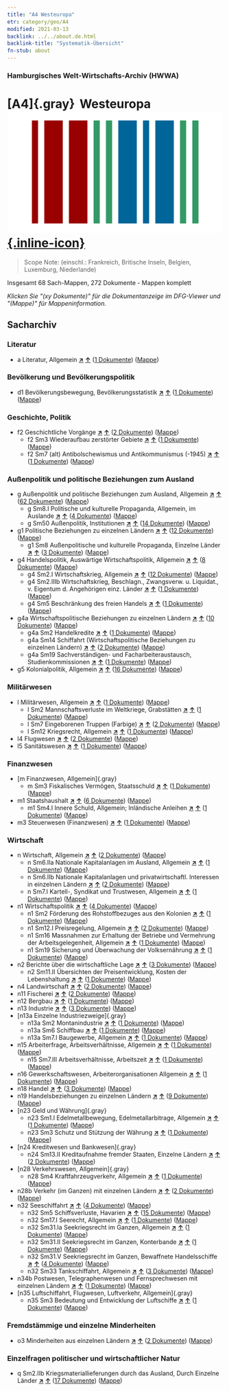 ```yaml
---
title: "A4 Westeuropa"
etr: category/geo/A4
modified: 2021-03-13
backlink: ../../about.de.html
backlink-title: "Systematik-Übersicht"
fn-stub: about
---
```


### Hamburgisches Welt-Wirtschafts-Archiv (HWWA)
# [A4]{.gray}&#8201; Westeuropa&#160; [![Wikidata item](/images/Wikidata-logo.svg){.inline-icon}](http://www.wikidata.org/entity/Q27496)


> Scope Note: (einschl.: Frankreich, Britische Inseln, Belgien, Luxemburg, Niederlande)



Insgesamt 68 Sach-Mappen, 272 Dokumente - Mappen komplett

_Klicken Sie "(xy Dokumente)" für die Dokumentanzeige im DFG-Viewer und "(Mappe)" für Mappeninformation._

## Sacharchiv




### Literatur

- a Literatur, Allgemein [**&nearr;**](../../../subject/i/142393/about.de.html "Literatur, Allgemein (in der ganzen Welt)") [**&uarr;**](../../../subject/about.de.html#a "Sachsystematik") (<a href="https://pm20.zbw.eu/dfgview/sh/140897,142393" title="über: Westeuropa : Literatur, Allgemein" target="_blank">1 Dokumente</a>) ([Mappe](http://purl.org/pressemappe20/folder/sh/140897,142393))

### Bevölkerung und Bevölkerungspolitik

- d1 Bevölkerungsbewegung, Bevölkerungsstatistik [**&nearr;**](../../../subject/i/144222/about.de.html "Bevölkerungsbewegung, Bevölkerungsstatistik (in der ganzen Welt)") [**&uarr;**](../../../subject/about.de.html#d1 "Sachsystematik") (<a href="https://pm20.zbw.eu/dfgview/sh/140897,144222" title="über: Westeuropa : Bevölkerungsbewegung, Bevölkerungsstatistik" target="_blank">1 Dokumente</a>) ([Mappe](http://purl.org/pressemappe20/folder/sh/140897,144222))

### Geschichte, Politik

- f2 Geschichtliche Vorgänge [**&nearr;**](../../../subject/i/144286/about.de.html "Geschichtliche Vorgänge (in der ganzen Welt)") [**&uarr;**](../../../subject/about.de.html#f2 "Sachsystematik") (<a href="https://pm20.zbw.eu/dfgview/sh/140897,144286" title="über: Westeuropa : Geschichtliche Vorgänge" target="_blank">2 Dokumente</a>) ([Mappe](http://purl.org/pressemappe20/folder/sh/140897,144286))
  - f2 Sm3 Wiederaufbau zerstörter Gebiete [**&nearr;**](../../../subject/i/144289/about.de.html "Wiederaufbau zerstörter Gebiete (in der ganzen Welt)") [**&uarr;**](../../../subject/about.de.html#f2_Sm3 "Sachsystematik") (<a href="https://pm20.zbw.eu/dfgview/sh/140897,144289" title="über: Westeuropa : Wiederaufbau zerstörter Gebiete" target="_blank">1 Dokumente</a>) ([Mappe](http://purl.org/pressemappe20/folder/sh/140897,144289))
  - f2 Sm7 (alt) Antibolschewismus und Antikommunismus (-1945) [**&nearr;**](../../../subject/i/144293/about.de.html "Antibolschewismus und Antikommunismus (-1945) (in der ganzen Welt)") [**&uarr;**](../../../subject/about.de.html#f2_Sm7_(alt) "Sachsystematik") (<a href="https://pm20.zbw.eu/dfgview/sh/140897,144293" title="über: Westeuropa : Antibolschewismus und Antikommunismus (-1945)" target="_blank">1 Dokumente</a>) ([Mappe](http://purl.org/pressemappe20/folder/sh/140897,144293))

### Außenpolitik und politische Beziehungen zum Ausland

- g Außenpolitik und politische Beziehungen zum Ausland, Allgemein [**&nearr;**](../../../subject/i/144451/about.de.html "Außenpolitik und politische Beziehungen zum Ausland, Allgemein (in der ganzen Welt)") [**&uarr;**](../../../subject/about.de.html#g "Sachsystematik") (<a href="https://pm20.zbw.eu/dfgview/sh/140897,144451" title="über: Westeuropa : Außenpolitik und politische Beziehungen zum Ausland, Allgemein" target="_blank">62 Dokumente</a>) ([Mappe](http://purl.org/pressemappe20/folder/sh/140897,144451))
  - g Sm8.I Politische und kulturelle Propaganda, Allgemein, im Auslande [**&nearr;**](../../../subject/i/144579/about.de.html "Politische und kulturelle Propaganda, Allgemein, im Auslande (in der ganzen Welt)") [**&uarr;**](../../../subject/about.de.html#g_Sm8.I "Sachsystematik") (<a href="https://pm20.zbw.eu/dfgview/sh/140897,144579" title="über: Westeuropa : Politische und kulturelle Propaganda, Allgemein, im Auslande" target="_blank">4 Dokumente</a>) ([Mappe](http://purl.org/pressemappe20/folder/sh/140897,144579))
  - g Sm50 Außenpolitik, Institutionen [**&nearr;**](../../../subject/i/150784/about.de.html "Außenpolitik, Institutionen (in der ganzen Welt)") [**&uarr;**](../../../subject/about.de.html#g_Sm50 "Sachsystematik") (<a href="https://pm20.zbw.eu/dfgview/sh/140897,150784" title="über: Westeuropa : Außenpolitik, Institutionen" target="_blank">14 Dokumente</a>) ([Mappe](http://purl.org/pressemappe20/folder/sh/140897,150784))
- g1 Politische Beziehungen zu einzelnen Ländern [**&nearr;**](../../../subject/i/144452/about.de.html "Politische Beziehungen zu einzelnen Ländern (in der ganzen Welt)") [**&uarr;**](../../../subject/about.de.html#g1 "Sachsystematik") (<a href="https://pm20.zbw.eu/dfgview/sh/140897,144452" title="über: Westeuropa : Politische Beziehungen zu einzelnen Ländern" target="_blank">12 Dokumente</a>) ([Mappe](http://purl.org/pressemappe20/folder/sh/140897,144452))
  - g1 Sm8 Außenpolitische und kulturelle Propaganda, Einzelne Länder [**&nearr;**](../../../subject/i/144459/about.de.html "Außenpolitische und kulturelle Propaganda, Einzelne Länder (in der ganzen Welt)") [**&uarr;**](../../../subject/about.de.html#g1_Sm8 "Sachsystematik") (<a href="https://pm20.zbw.eu/dfgview/sh/140897,144459" title="über: Westeuropa : Außenpolitische und kulturelle Propaganda, Einzelne Länder" target="_blank">3 Dokumente</a>) ([Mappe](http://purl.org/pressemappe20/folder/sh/140897,144459))
- g4 Handelspolitik, Auswärtige Wirtschaftspolitik, Allgemein [**&nearr;**](../../../subject/i/144470/about.de.html "Handelspolitik, Auswärtige Wirtschaftspolitik, Allgemein (in der ganzen Welt)") [**&uarr;**](../../../subject/about.de.html#g4 "Sachsystematik") (<a href="https://pm20.zbw.eu/dfgview/sh/140897,144470" title="über: Westeuropa : Handelspolitik, Auswärtige Wirtschaftspolitik, Allgemein" target="_blank">8 Dokumente</a>) ([Mappe](http://purl.org/pressemappe20/folder/sh/140897,144470))
  - g4 Sm2.I Wirtschaftskrieg, Allgemein [**&nearr;**](../../../subject/i/144474/about.de.html "Wirtschaftskrieg, Allgemein (in der ganzen Welt)") [**&uarr;**](../../../subject/about.de.html#g4_Sm2.I "Sachsystematik") (<a href="https://pm20.zbw.eu/dfgview/sh/140897,144474" title="über: Westeuropa : Wirtschaftskrieg, Allgemein" target="_blank">12 Dokumente</a>) ([Mappe](http://purl.org/pressemappe20/folder/sh/140897,144474))
  - g4 Sm2.IIIb Wirtschaftskrieg, Beschlagn., Zwangsverw. u. Liquidat., v. Eigentum d. Angehörigen einz. Länder [**&nearr;**](../../../subject/i/144477/about.de.html "Wirtschaftskrieg, Beschlagn., Zwangsverw. u. Liquidat., v. Eigentum d. Angehörigen einz. Länder (in der ganzen Welt)") [**&uarr;**](../../../subject/about.de.html#g4_Sm2.IIIb "Sachsystematik") (<a href="https://pm20.zbw.eu/dfgview/sh/140897,144477" title="über: Westeuropa : Wirtschaftskrieg, Beschlagn., Zwangsverw. u. Liquidat., v. Eigentum d. Angehörigen einz. Länder" target="_blank">1 Dokumente</a>) ([Mappe](http://purl.org/pressemappe20/folder/sh/140897,144477))
  - g4 Sm5 Beschränkung des freien Handels [**&nearr;**](../../../subject/i/144486/about.de.html "Beschränkung des freien Handels (in der ganzen Welt)") [**&uarr;**](../../../subject/about.de.html#g4_Sm5 "Sachsystematik") (<a href="https://pm20.zbw.eu/dfgview/sh/140897,144486" title="über: Westeuropa : Beschränkung des freien Handels" target="_blank">1 Dokumente</a>) ([Mappe](http://purl.org/pressemappe20/folder/sh/140897,144486))
- g4a Wirtschaftspolitische Beziehungen zu einzelnen Ländern [**&nearr;**](../../../subject/i/144531/about.de.html "Wirtschaftspolitische Beziehungen zu einzelnen Ländern (in der ganzen Welt)") [**&uarr;**](../../../subject/about.de.html#g4a "Sachsystematik") (<a href="https://pm20.zbw.eu/dfgview/sh/140897,144531" title="über: Westeuropa : Wirtschaftspolitische Beziehungen zu einzelnen Ländern" target="_blank">10 Dokumente</a>) ([Mappe](http://purl.org/pressemappe20/folder/sh/140897,144531))
  - g4a Sm2 Handelkredite [**&nearr;**](../../../subject/i/144533/about.de.html "Handelkredite (in der ganzen Welt)") [**&uarr;**](../../../subject/about.de.html#g4a_Sm2 "Sachsystematik") (<a href="https://pm20.zbw.eu/dfgview/sh/140897,144533" title="über: Westeuropa : Handelkredite" target="_blank">1 Dokumente</a>) ([Mappe](http://purl.org/pressemappe20/folder/sh/140897,144533))
  - g4a Sm14 Schiffahrt (Wirtschaftspolitische Beziehungen zu einzelnen Ländern) [**&nearr;**](../../../subject/i/144544/about.de.html "Schiffahrt (Wirtschaftspolitische Beziehungen zu einzelnen Ländern) (in der ganzen Welt)") [**&uarr;**](../../../subject/about.de.html#g4a_Sm14 "Sachsystematik") (<a href="https://pm20.zbw.eu/dfgview/sh/140897,144544" title="über: Westeuropa : Schiffahrt (Wirtschaftspolitische Beziehungen zu einzelnen Ländern)" target="_blank">2 Dokumente</a>) ([Mappe](http://purl.org/pressemappe20/folder/sh/140897,144544))
  - g4a Sm19 Sachverständigen- und Facharbeiteraustausch, Studienkommissionen [**&nearr;**](../../../subject/i/144549/about.de.html "Sachverständigen- und Facharbeiteraustausch, Studienkommissionen (in der ganzen Welt)") [**&uarr;**](../../../subject/about.de.html#g4a_Sm19 "Sachsystematik") (<a href="https://pm20.zbw.eu/dfgview/sh/140897,144549" title="über: Westeuropa : Sachverständigen- und Facharbeiteraustausch, Studienkommissionen" target="_blank">1 Dokumente</a>) ([Mappe](http://purl.org/pressemappe20/folder/sh/140897,144549))
- g5 Kolonialpolitik, Allgemein [**&nearr;**](../../../subject/i/144558/about.de.html "Kolonialpolitik, Allgemein (in der ganzen Welt)") [**&uarr;**](../../../subject/about.de.html#g5 "Sachsystematik") (<a href="https://pm20.zbw.eu/dfgview/sh/140897,144558" title="über: Westeuropa : Kolonialpolitik, Allgemein" target="_blank">16 Dokumente</a>) ([Mappe](http://purl.org/pressemappe20/folder/sh/140897,144558))

### Militärwesen

- l Militärwesen, Allgemein [**&nearr;**](../../../subject/i/144762/about.de.html "Militärwesen, Allgemein (in der ganzen Welt)") [**&uarr;**](../../../subject/about.de.html#l "Sachsystematik") (<a href="https://pm20.zbw.eu/dfgview/sh/140897,144762" title="über: Westeuropa : Militärwesen, Allgemein" target="_blank">1 Dokumente</a>) ([Mappe](http://purl.org/pressemappe20/folder/sh/140897,144762))
  - l Sm2 Mannschaftsverluste im Weltkriege, Grabstätten [**&nearr;**](../../../subject/i/144786/about.de.html "Mannschaftsverluste im Weltkriege, Grabstätten (in der ganzen Welt)") [**&uarr;**](../../../subject/about.de.html#l_Sm2 "Sachsystematik") (<a href="https://pm20.zbw.eu/dfgview/sh/140897,144786" title="über: Westeuropa : Mannschaftsverluste im Weltkriege, Grabstätten" target="_blank">1 Dokumente</a>) ([Mappe](http://purl.org/pressemappe20/folder/sh/140897,144786))
  - l Sm7 Eingeborenen Truppen (Farbige) [**&nearr;**](../../../subject/i/144795/about.de.html "Eingeborenen Truppen (Farbige) (in der ganzen Welt)") [**&uarr;**](../../../subject/about.de.html#l_Sm7 "Sachsystematik") (<a href="https://pm20.zbw.eu/dfgview/sh/140897,144795" title="über: Westeuropa : Eingeborenen Truppen (Farbige)" target="_blank">2 Dokumente</a>) ([Mappe](http://purl.org/pressemappe20/folder/sh/140897,144795))
  - l Sm12 Kriegsrecht, Allgemein [**&nearr;**](../../../subject/i/144799/about.de.html "Kriegsrecht, Allgemein (in der ganzen Welt)") [**&uarr;**](../../../subject/about.de.html#l_Sm12 "Sachsystematik") (<a href="https://pm20.zbw.eu/dfgview/sh/140897,144799" title="über: Westeuropa : Kriegsrecht, Allgemein" target="_blank">1 Dokumente</a>) ([Mappe](http://purl.org/pressemappe20/folder/sh/140897,144799))
- l4 Flugwesen [**&nearr;**](../../../subject/i/144775/about.de.html "Flugwesen (in der ganzen Welt)") [**&uarr;**](../../../subject/about.de.html#l4 "Sachsystematik") (<a href="https://pm20.zbw.eu/dfgview/sh/140897,144775" title="über: Westeuropa : Flugwesen" target="_blank">2 Dokumente</a>) ([Mappe](http://purl.org/pressemappe20/folder/sh/140897,144775))
- l5 Sanitätswesen [**&nearr;**](../../../subject/i/144778/about.de.html "Sanitätswesen (in der ganzen Welt)") [**&uarr;**](../../../subject/about.de.html#l5 "Sachsystematik") (<a href="https://pm20.zbw.eu/dfgview/sh/140897,144778" title="über: Westeuropa : Sanitätswesen" target="_blank">1 Dokumente</a>) ([Mappe](http://purl.org/pressemappe20/folder/sh/140897,144778))

### Finanzwesen

- [m Finanzwesen, Allgemein]{.gray}
  - m Sm3 Fiskalisches Vermögen, Staatsschuld [**&nearr;**](../../../subject/i/144912/about.de.html "Fiskalisches Vermögen, Staatsschuld (in der ganzen Welt)") [**&uarr;**](../../../subject/about.de.html#m_Sm3 "Sachsystematik") (<a href="https://pm20.zbw.eu/dfgview/sh/140897,144912" title="über: Westeuropa : Fiskalisches Vermögen, Staatsschuld" target="_blank">1 Dokumente</a>) ([Mappe](http://purl.org/pressemappe20/folder/sh/140897,144912))
- m1 Staatshaushalt [**&nearr;**](../../../subject/i/144810/about.de.html "Staatshaushalt (in der ganzen Welt)") [**&uarr;**](../../../subject/about.de.html#m1 "Sachsystematik") (<a href="https://pm20.zbw.eu/dfgview/sh/140897,144810" title="über: Westeuropa : Staatshaushalt" target="_blank">6 Dokumente</a>) ([Mappe](http://purl.org/pressemappe20/folder/sh/140897,144810))
  - m1 Sm4.I Innere Schuld, Allgemein; Inländische Anleihen [**&nearr;**](../../../subject/i/144816/about.de.html "Innere Schuld, Allgemein; Inländische Anleihen (in der ganzen Welt)") [**&uarr;**](../../../subject/about.de.html#m1_Sm4.I "Sachsystematik") (<a href="https://pm20.zbw.eu/dfgview/sh/140897,144816" title="über: Westeuropa : Innere Schuld, Allgemein; Inländische Anleihen" target="_blank">1 Dokumente</a>) ([Mappe](http://purl.org/pressemappe20/folder/sh/140897,144816))
- m3 Steuerwesen (Finanzwesen) [**&nearr;**](../../../subject/i/144868/about.de.html "Steuerwesen (Finanzwesen) (in der ganzen Welt)") [**&uarr;**](../../../subject/about.de.html#m3 "Sachsystematik") (<a href="https://pm20.zbw.eu/dfgview/sh/140897,144868" title="über: Westeuropa : Steuerwesen (Finanzwesen)" target="_blank">1 Dokumente</a>) ([Mappe](http://purl.org/pressemappe20/folder/sh/140897,144868))

### Wirtschaft

- n Wirtschaft, Allgemein [**&nearr;**](../../../subject/i/144930/about.de.html "Wirtschaft, Allgemein (in der ganzen Welt)") [**&uarr;**](../../../subject/about.de.html#n "Sachsystematik") (<a href="https://pm20.zbw.eu/dfgview/sh/140897,144930" title="über: Westeuropa : Wirtschaft, Allgemein" target="_blank">2 Dokumente</a>) ([Mappe](http://purl.org/pressemappe20/folder/sh/140897,144930))
  - n Sm6.IIa Nationale Kapitalanlagen im Ausland, Allgemein [**&nearr;**](../../../subject/i/145785/about.de.html "Nationale Kapitalanlagen im Ausland, Allgemein (in der ganzen Welt)") [**&uarr;**](../../../subject/about.de.html#n_Sm6.IIa "Sachsystematik") (<a href="https://pm20.zbw.eu/dfgview/sh/140897,145785" title="über: Westeuropa : Nationale Kapitalanlagen im Ausland, Allgemein" target="_blank">1 Dokumente</a>) ([Mappe](http://purl.org/pressemappe20/folder/sh/140897,145785))
  - n Sm6.IIb Nationale Kapitalanlagen und privatwirtschaftl. Interessen in einzelnen Ländern [**&nearr;**](../../../subject/i/145786/about.de.html "Nationale Kapitalanlagen und privatwirtschaftl. Interessen in einzelnen Ländern (in der ganzen Welt)") [**&uarr;**](../../../subject/about.de.html#n_Sm6.IIb "Sachsystematik") (<a href="https://pm20.zbw.eu/dfgview/sh/140897,145786" title="über: Westeuropa : Nationale Kapitalanlagen und privatwirtschaftl. Interessen in einzelnen Ländern" target="_blank">2 Dokumente</a>) ([Mappe](http://purl.org/pressemappe20/folder/sh/140897,145786))
  - n Sm7.I Kartell-, Syndikat und Trustwesen, Allgemein [**&nearr;**](../../../subject/i/145787/about.de.html "Kartell-, Syndikat und Trustwesen, Allgemein (in der ganzen Welt)") [**&uarr;**](../../../subject/about.de.html#n_Sm7.I "Sachsystematik") (<a href="https://pm20.zbw.eu/dfgview/sh/140897,145787" title="über: Westeuropa : Kartell-, Syndikat und Trustwesen, Allgemein" target="_blank">1 Dokumente</a>) ([Mappe](http://purl.org/pressemappe20/folder/sh/140897,145787))
- n1 Wirtschaftspolitik [**&nearr;**](../../../subject/i/144931/about.de.html "Wirtschaftspolitik (in der ganzen Welt)") [**&uarr;**](../../../subject/about.de.html#n1 "Sachsystematik") (<a href="https://pm20.zbw.eu/dfgview/sh/140897,144931" title="über: Westeuropa : Wirtschaftspolitik" target="_blank">4 Dokumente</a>) ([Mappe](http://purl.org/pressemappe20/folder/sh/140897,144931))
  - n1 Sm2 Förderung des Rohstoffbezuges aus den Kolonien [**&nearr;**](../../../subject/i/144933/about.de.html "Förderung des Rohstoffbezuges aus den Kolonien (in der ganzen Welt)") [**&uarr;**](../../../subject/about.de.html#n1_Sm2 "Sachsystematik") (<a href="https://pm20.zbw.eu/dfgview/sh/140897,144933" title="über: Westeuropa : Förderung des Rohstoffbezuges aus den Kolonien" target="_blank">1 Dokumente</a>) ([Mappe](http://purl.org/pressemappe20/folder/sh/140897,144933))
  - n1 Sm12.I Preisregelung, Allgemein [**&nearr;**](../../../subject/i/144942/about.de.html "Preisregelung, Allgemein (in der ganzen Welt)") [**&uarr;**](../../../subject/about.de.html#n1_Sm12.I "Sachsystematik") (<a href="https://pm20.zbw.eu/dfgview/sh/140897,144942" title="über: Westeuropa : Preisregelung, Allgemein" target="_blank">2 Dokumente</a>) ([Mappe](http://purl.org/pressemappe20/folder/sh/140897,144942))
  - n1 Sm16 Massnahmen zur Erhaltung der Betriebe und Vermehrung der Arbeitsgelegenheit, Allgemein [**&nearr;**](../../../subject/i/144949/about.de.html "Massnahmen zur Erhaltung der Betriebe und Vermehrung der Arbeitsgelegenheit, Allgemein (in der ganzen Welt)") [**&uarr;**](../../../subject/about.de.html#n1_Sm16 "Sachsystematik") (<a href="https://pm20.zbw.eu/dfgview/sh/140897,144949" title="über: Westeuropa : Massnahmen zur Erhaltung der Betriebe und Vermehrung der Arbeitsgelegenheit, Allgemein" target="_blank">1 Dokumente</a>) ([Mappe](http://purl.org/pressemappe20/folder/sh/140897,144949))
  - n1 Sm19 Sicherung und Überwachung der Volksernährung [**&nearr;**](../../../subject/i/144952/about.de.html "Sicherung und Überwachung der Volksernährung (in der ganzen Welt)") [**&uarr;**](../../../subject/about.de.html#n1_Sm19 "Sachsystematik") (<a href="https://pm20.zbw.eu/dfgview/sh/140897,144952" title="über: Westeuropa : Sicherung und Überwachung der Volksernährung" target="_blank">1 Dokumente</a>) ([Mappe](http://purl.org/pressemappe20/folder/sh/140897,144952))
- n2 Berichte über die wirtschaftliche Lage [**&nearr;**](../../../subject/i/144972/about.de.html "Berichte über die wirtschaftliche Lage (in der ganzen Welt)") [**&uarr;**](../../../subject/about.de.html#n2 "Sachsystematik") (<a href="https://pm20.zbw.eu/dfgview/sh/140897,144972" title="über: Westeuropa : Berichte über die wirtschaftliche Lage" target="_blank">3 Dokumente</a>) ([Mappe](http://purl.org/pressemappe20/folder/sh/140897,144972))
  - n2 Sm11.II Übersichten der Preisentwicklung, Kosten der Lebenshaltung [**&nearr;**](../../../subject/i/145003/about.de.html "Übersichten der Preisentwicklung, Kosten der Lebenshaltung (in der ganzen Welt)") [**&uarr;**](../../../subject/about.de.html#n2_Sm11.II "Sachsystematik") (<a href="https://pm20.zbw.eu/dfgview/sh/140897,145003" title="über: Westeuropa : Übersichten der Preisentwicklung, Kosten der Lebenshaltung" target="_blank">1 Dokumente</a>) ([Mappe](http://purl.org/pressemappe20/folder/sh/140897,145003))
- n4 Landwirtschaft [**&nearr;**](../../../subject/i/145048/about.de.html "Landwirtschaft (in der ganzen Welt)") [**&uarr;**](../../../subject/about.de.html#n4 "Sachsystematik") (<a href="https://pm20.zbw.eu/dfgview/sh/140897,145048" title="über: Westeuropa : Landwirtschaft" target="_blank">2 Dokumente</a>) ([Mappe](http://purl.org/pressemappe20/folder/sh/140897,145048))
- n11 Fischerei [**&nearr;**](../../../subject/i/145076/about.de.html "Fischerei (in der ganzen Welt)") [**&uarr;**](../../../subject/about.de.html#n11 "Sachsystematik") (<a href="https://pm20.zbw.eu/dfgview/sh/140897,145076" title="über: Westeuropa : Fischerei" target="_blank">2 Dokumente</a>) ([Mappe](http://purl.org/pressemappe20/folder/sh/140897,145076))
- n12 Bergbau [**&nearr;**](../../../subject/i/145083/about.de.html "Bergbau (in der ganzen Welt)") [**&uarr;**](../../../subject/about.de.html#n12 "Sachsystematik") (<a href="https://pm20.zbw.eu/dfgview/sh/140897,145083" title="über: Westeuropa : Bergbau" target="_blank">1 Dokumente</a>) ([Mappe](http://purl.org/pressemappe20/folder/sh/140897,145083))
- n13 Industrie [**&nearr;**](../../../subject/i/145098/about.de.html "Industrie (in der ganzen Welt)") [**&uarr;**](../../../subject/about.de.html#n13 "Sachsystematik") (<a href="https://pm20.zbw.eu/dfgview/sh/140897,145098" title="über: Westeuropa : Industrie" target="_blank">3 Dokumente</a>) ([Mappe](http://purl.org/pressemappe20/folder/sh/140897,145098))
- [n13a Einzelne Industriezweige]{.gray}
  - n13a Sm2 Montanindustrie [**&nearr;**](../../../subject/i/145118/about.de.html "Montanindustrie (in der ganzen Welt)") [**&uarr;**](../../../subject/about.de.html#n13a_Sm2 "Sachsystematik") (<a href="https://pm20.zbw.eu/dfgview/sh/140897,145118" title="über: Westeuropa : Montanindustrie" target="_blank">1 Dokumente</a>) ([Mappe](http://purl.org/pressemappe20/folder/sh/140897,145118))
  - n13a Sm6 Schiffbau [**&nearr;**](../../../subject/i/161867/about.de.html "Schiffbau (in der ganzen Welt)") [**&uarr;**](../../../subject/about.de.html#n13a_Sm6 "Sachsystematik") (<a href="https://pm20.zbw.eu/dfgview/sh/140897,161867" title="über: Westeuropa : Schiffbau" target="_blank">1 Dokumente</a>) ([Mappe](http://purl.org/pressemappe20/folder/sh/140897,161867))
  - n13a Sm7.I Baugewerbe, Allgemein [**&nearr;**](../../../subject/i/145128/about.de.html "Baugewerbe, Allgemein (in der ganzen Welt)") [**&uarr;**](../../../subject/about.de.html#n13a_Sm7.I "Sachsystematik") (<a href="https://pm20.zbw.eu/dfgview/sh/140897,145128" title="über: Westeuropa : Baugewerbe, Allgemein" target="_blank">1 Dokumente</a>) ([Mappe](http://purl.org/pressemappe20/folder/sh/140897,145128))
- n15 Arbeiterfrage, Arbeitsverhältnisse, Allgemein [**&nearr;**](../../../subject/i/145155/about.de.html "Arbeiterfrage, Arbeitsverhältnisse, Allgemein (in der ganzen Welt)") [**&uarr;**](../../../subject/about.de.html#n15 "Sachsystematik") (<a href="https://pm20.zbw.eu/dfgview/sh/140897,145155" title="über: Westeuropa : Arbeiterfrage, Arbeitsverhältnisse, Allgemein" target="_blank">1 Dokumente</a>) ([Mappe](http://purl.org/pressemappe20/folder/sh/140897,145155))
  - n15 Sm7.III Arbeitsverhältnisse, Arbeitszeit [**&nearr;**](../../../subject/i/145170/about.de.html "Arbeitsverhältnisse, Arbeitszeit (in der ganzen Welt)") [**&uarr;**](../../../subject/about.de.html#n15_Sm7.III "Sachsystematik") (<a href="https://pm20.zbw.eu/dfgview/sh/140897,145170" title="über: Westeuropa : Arbeitsverhältnisse, Arbeitszeit" target="_blank">1 Dokumente</a>) ([Mappe](http://purl.org/pressemappe20/folder/sh/140897,145170))
- n16 Gewerkschaftswesen, Arbeiterorganisationen Allgemein [**&nearr;**](../../../subject/i/145239/about.de.html "Gewerkschaftswesen, Arbeiterorganisationen Allgemein (in der ganzen Welt)") [**&uarr;**](../../../subject/about.de.html#n16 "Sachsystematik") (<a href="https://pm20.zbw.eu/dfgview/sh/140897,145239" title="über: Westeuropa : Gewerkschaftswesen, Arbeiterorganisationen Allgemein" target="_blank">1 Dokumente</a>) ([Mappe](http://purl.org/pressemappe20/folder/sh/140897,145239))
- n18 Handel [**&nearr;**](../../../subject/i/145262/about.de.html "Handel (in der ganzen Welt)") [**&uarr;**](../../../subject/about.de.html#n18 "Sachsystematik") (<a href="https://pm20.zbw.eu/dfgview/sh/140897,145262" title="über: Westeuropa : Handel" target="_blank">3 Dokumente</a>) ([Mappe](http://purl.org/pressemappe20/folder/sh/140897,145262))
- n19 Handelsbeziehungen zu einzelnen Ländern [**&nearr;**](../../../subject/i/145289/about.de.html "Handelsbeziehungen zu einzelnen Ländern (in der ganzen Welt)") [**&uarr;**](../../../subject/about.de.html#n19 "Sachsystematik") (<a href="https://pm20.zbw.eu/dfgview/sh/140897,145289" title="über: Westeuropa : Handelsbeziehungen zu einzelnen Ländern" target="_blank">9 Dokumente</a>) ([Mappe](http://purl.org/pressemappe20/folder/sh/140897,145289))
- [n23 Geld und Währung]{.gray}
  - n23 Sm1.I Edelmetallbewegung, Edelmetallarbitrage, Allgemein [**&nearr;**](../../../subject/i/145306/about.de.html "Edelmetallbewegung, Edelmetallarbitrage, Allgemein (in der ganzen Welt)") [**&uarr;**](../../../subject/about.de.html#n23_Sm1.I "Sachsystematik") (<a href="https://pm20.zbw.eu/dfgview/sh/140897,145306" title="über: Westeuropa : Edelmetallbewegung, Edelmetallarbitrage, Allgemein" target="_blank">1 Dokumente</a>) ([Mappe](http://purl.org/pressemappe20/folder/sh/140897,145306))
  - n23 Sm3 Schutz und Stützung der Währung [**&nearr;**](../../../subject/i/161805/about.de.html "Schutz und Stützung der Währung (in der ganzen Welt)") [**&uarr;**](../../../subject/about.de.html#n23_Sm3 "Sachsystematik") (<a href="https://pm20.zbw.eu/dfgview/sh/140897,161805" title="über: Westeuropa : Schutz und Stützung der Währung" target="_blank">1 Dokumente</a>) ([Mappe](http://purl.org/pressemappe20/folder/sh/140897,161805))
- [n24 Kreditwesen und Bankwesen]{.gray}
  - n24 Sm13.II Kreditaufnahme fremder Staaten, Einzelne Ländern [**&nearr;**](../../../subject/i/145375/about.de.html "Kreditaufnahme fremder Staaten, Einzelne Ländern (in der ganzen Welt)") [**&uarr;**](../../../subject/about.de.html#n24_Sm13.II "Sachsystematik") (<a href="https://pm20.zbw.eu/dfgview/sh/140897,145375" title="über: Westeuropa : Kreditaufnahme fremder Staaten, Einzelne Ländern" target="_blank">2 Dokumente</a>) ([Mappe](http://purl.org/pressemappe20/folder/sh/140897,145375))
- [n28 Verkehrswesen, Allgemein]{.gray}
  - n28 Sm4 Kraftfahrzeugverkehr, Allgemein [**&nearr;**](../../../subject/i/145515/about.de.html "Kraftfahrzeugverkehr, Allgemein (in der ganzen Welt)") [**&uarr;**](../../../subject/about.de.html#n28_Sm4 "Sachsystematik") (<a href="https://pm20.zbw.eu/dfgview/sh/140897,145515" title="über: Westeuropa : Kraftfahrzeugverkehr, Allgemein" target="_blank">1 Dokumente</a>) ([Mappe](http://purl.org/pressemappe20/folder/sh/140897,145515))
- n28b Verkehr (im Ganzen) mit einzelnen Ländern [**&nearr;**](../../../subject/i/145523/about.de.html "Verkehr (im Ganzen) mit einzelnen Ländern (in der ganzen Welt)") [**&uarr;**](../../../subject/about.de.html#n28b "Sachsystematik") (<a href="https://pm20.zbw.eu/dfgview/sh/140897,145523" title="über: Westeuropa : Verkehr (im Ganzen) mit einzelnen Ländern" target="_blank">2 Dokumente</a>) ([Mappe](http://purl.org/pressemappe20/folder/sh/140897,145523))
- n32 Seeschiffahrt [**&nearr;**](../../../subject/i/145567/about.de.html "Seeschiffahrt (in der ganzen Welt)") [**&uarr;**](../../../subject/about.de.html#n32 "Sachsystematik") (<a href="https://pm20.zbw.eu/dfgview/sh/140897,145567" title="über: Westeuropa : Seeschiffahrt" target="_blank">4 Dokumente</a>) ([Mappe](http://purl.org/pressemappe20/folder/sh/140897,145567))
  - n32 Sm5 Schiffsverluste, Havarien [**&nearr;**](../../../subject/i/145574/about.de.html "Schiffsverluste, Havarien (in der ganzen Welt)") [**&uarr;**](../../../subject/about.de.html#n32_Sm5 "Sachsystematik") (<a href="https://pm20.zbw.eu/dfgview/sh/140897,145574" title="über: Westeuropa : Schiffsverluste, Havarien" target="_blank">15 Dokumente</a>) ([Mappe](http://purl.org/pressemappe20/folder/sh/140897,145574))
  - n32 Sm17.I Seerecht, Allgemein [**&nearr;**](../../../subject/i/145588/about.de.html "Seerecht, Allgemein (in der ganzen Welt)") [**&uarr;**](../../../subject/about.de.html#n32_Sm17.I "Sachsystematik") (<a href="https://pm20.zbw.eu/dfgview/sh/140897,145588" title="über: Westeuropa : Seerecht, Allgemein" target="_blank">1 Dokumente</a>) ([Mappe](http://purl.org/pressemappe20/folder/sh/140897,145588))
  - n32 Sm31.Ia Seekriegsrecht im Ganzen, Allgemein [**&nearr;**](../../../subject/i/145604/about.de.html "Seekriegsrecht im Ganzen, Allgemein (in der ganzen Welt)") [**&uarr;**](../../../subject/about.de.html#n32_Sm31.Ia "Sachsystematik") (<a href="https://pm20.zbw.eu/dfgview/sh/140897,145604" title="über: Westeuropa : Seekriegsrecht im Ganzen, Allgemein" target="_blank">1 Dokumente</a>) ([Mappe](http://purl.org/pressemappe20/folder/sh/140897,145604))
  - n32 Sm31.II Seekriegsrecht im Ganzen, Konterbande [**&nearr;**](../../../subject/i/145607/about.de.html "Seekriegsrecht im Ganzen, Konterbande (in der ganzen Welt)") [**&uarr;**](../../../subject/about.de.html#n32_Sm31.II "Sachsystematik") (<a href="https://pm20.zbw.eu/dfgview/sh/140897,145607" title="über: Westeuropa : Seekriegsrecht im Ganzen, Konterbande" target="_blank">1 Dokumente</a>) ([Mappe](http://purl.org/pressemappe20/folder/sh/140897,145607))
  - n32 Sm31.V Seekriegsrecht im Ganzen, Bewaffnete Handelsschiffe [**&nearr;**](../../../subject/i/145610/about.de.html "Seekriegsrecht im Ganzen, Bewaffnete Handelsschiffe (in der ganzen Welt)") [**&uarr;**](../../../subject/about.de.html#n32_Sm31.V "Sachsystematik") (<a href="https://pm20.zbw.eu/dfgview/sh/140897,145610" title="über: Westeuropa : Seekriegsrecht im Ganzen, Bewaffnete Handelsschiffe" target="_blank">4 Dokumente</a>) ([Mappe](http://purl.org/pressemappe20/folder/sh/140897,145610))
  - n32 Sm33 Tankschiffahrt, Allgemein [**&nearr;**](../../../subject/i/145613/about.de.html "Tankschiffahrt, Allgemein (in der ganzen Welt)") [**&uarr;**](../../../subject/about.de.html#n32_Sm33 "Sachsystematik") (<a href="https://pm20.zbw.eu/dfgview/sh/140897,145613" title="über: Westeuropa : Tankschiffahrt, Allgemein" target="_blank">3 Dokumente</a>) ([Mappe](http://purl.org/pressemappe20/folder/sh/140897,145613))
- n34b Postwesen, Telegraphenwesen und Fernsprechwesen mit einzelnen Ländern [**&nearr;**](../../../subject/i/145680/about.de.html "Postwesen, Telegraphenwesen und Fernsprechwesen mit einzelnen Ländern (in der ganzen Welt)") [**&uarr;**](../../../subject/about.de.html#n34b "Sachsystematik") (<a href="https://pm20.zbw.eu/dfgview/sh/140897,145680" title="über: Westeuropa : Postwesen, Telegraphenwesen und Fernsprechwesen mit einzelnen Ländern" target="_blank">1 Dokumente</a>) ([Mappe](http://purl.org/pressemappe20/folder/sh/140897,145680))
- [n35 Luftschiffahrt, Flugwesen, Luftverkehr, Allgemein]{.gray}
  - n35 Sm3 Bedeutung und Entwicklung der Luftschiffe [**&nearr;**](../../../subject/i/145685/about.de.html "Bedeutung und Entwicklung der Luftschiffe (in der ganzen Welt)") [**&uarr;**](../../../subject/about.de.html#n35_Sm3 "Sachsystematik") (<a href="https://pm20.zbw.eu/dfgview/sh/140897,145685" title="über: Westeuropa : Bedeutung und Entwicklung der Luftschiffe" target="_blank">1 Dokumente</a>) ([Mappe](http://purl.org/pressemappe20/folder/sh/140897,145685))

### Fremdstämmige und einzelne Minderheiten

- o3 Minderheiten aus einzelnen Ländern [**&nearr;**](../../../subject/i/182220/about.de.html "Minderheiten aus einzelnen Ländern (in der ganzen Welt)") [**&uarr;**](../../../subject/about.de.html#o3 "Sachsystematik") (<a href="https://pm20.zbw.eu/dfgview/sh/140897,182220" title="über: Westeuropa : Minderheiten aus einzelnen Ländern" target="_blank">2 Dokumente</a>) ([Mappe](http://purl.org/pressemappe20/folder/sh/140897,182220))

### Einzelfragen politischer und wirtschaftlicher Natur

- q Sm2.IIb Kriegsmateriallieferungen durch das Ausland, Durch Einzelne Länder [**&nearr;**](../../../subject/i/145944/about.de.html "Kriegsmateriallieferungen durch das Ausland, Durch Einzelne Länder (in der ganzen Welt)") [**&uarr;**](../../../subject/about.de.html#q_Sm2.IIb "Sachsystematik") (<a href="https://pm20.zbw.eu/dfgview/sh/140897,145944" title="über: Westeuropa : Kriegsmateriallieferungen durch das Ausland, Durch Einzelne Länder" target="_blank">17 Dokumente</a>) ([Mappe](http://purl.org/pressemappe20/folder/sh/140897,145944))


